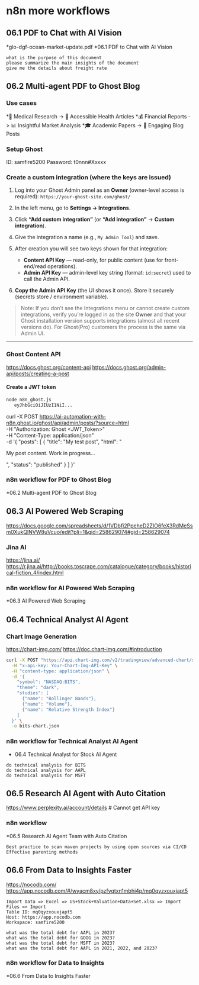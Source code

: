 # n8n more workflows

## 06.1 PDF to Chat with AI Vision

*glo-dgf-ocean-market-update.pdf
*06.1 PDF to Chat with AI Vision

```note
what is the purpose of this document
please summarize the main insights of the document
give me the details about freight rate
```

## 06.2 Multi-agent PDF to Ghost Blog

### Use cases

*📑 Medical Research -> 📘 Accessible Health Articles
*💰 Financial Reports -> 📊 Insightful Market Analysis
*🎓 Academic Papers -> 📄 Engaging Blog Posts

### Setup Ghost

ID: samfire5200
Password: t0nnn#Xxxxx

### Create a custom integration (where the keys are issued)

1. Log into your Ghost Admin panel as an **Owner** (owner-level access is required):
   `https://your-ghost-site.com/ghost/`
2. In the left menu, go to **Settings → Integrations**.
3. Click **“Add custom integration”** (or **“Add integration”** → **Custom integration**).
4. Give the integration a name (e.g., `My Admin Tool`) and save.
5. After creation you will see two keys shown for that integration:

   * **Content API Key** — read-only, for public content (use for front-end/read operations).
   * **Admin API Key** — admin-level key string (format: `id:secret`) used to call the Admin API.
6. **Copy the Admin API Key** (the UI shows it once). Store it securely (secrets store / environment variable).

> Note: If you don’t see the Integrations menu or cannot create custom integrations, verify you’re logged in as the site **Owner** and that your Ghost installation version supports integrations (almost all recent versions do). For Ghost(Pro) customers the process is the same via Admin UI.

---

### Ghost Content API

<https://docs.ghost.org/content-api>
<https://docs.ghost.org/admin-api/posts/creating-a-post>

#### Create a JWT token

```cmd
node n8n_ghost.js
   eyJhbGciOiJIUzI1NiI...
```

curl -X POST https://ai-automation-with-n8n.ghost.io/ghost/api/admin/posts/?source=html \
  -H "Authorization: Ghost <JWT_Token>" \
  -H "Content-Type: application/json" \
  -d '{
    "posts": [
        {
            "title": "My test post",
            "html": "<p>My post content. Work in progress...</p>",
            "status": "published"
        }
    ]
  }'

### n8n workflow for PDF to Ghost Blog

*06.2 Multi-agent PDF to Ghost Blog

## 06.3 AI Powered Web Scraping

<https://docs.google.com/spreadsheets/d/1VDbfi2PpeheD2ZlO6feX3RdMeSsm0XukQlNVW8uVcuo/edit?pli=1&gid=258629074#gid=258629074>

### Jina AI

<https://jina.ai/>
<https://r.jina.ai/http://books.toscrape.com/catalogue/category/books/historical-fiction_4/index.html>

### n8n workflow for AI Powered Web Scraping

*06.3 AI Powered Web Scraping

## 06.4 Technical Analyst AI Agent

### Chart Image Generation

<https://chart-img.com/>
<https://doc.chart-img.com/#introduction>

```bash test
curl -X POST "https://api.chart-img.com/v2/tradingview/advanced-chart/storage" \
  -H "x-api-key: Your-Chart-Img-API-Key" \
  -H "content-type: application/json" \
  -d '{
    "symbol": "NASDAQ:BITS",
    "theme": "dark",
    "studies": [
      {"name": "Bollinger Bands"},
      {"name": "Volume"},
      {"name": "Relative Strength Index"}
    ]
  }' \
  -o bits-chart.json
```

### n8n workflow for Technical Analyst AI Agent

* 06.4 Technical Analyst for Stock AI Agent

```Chat
do technical analysis for BITS
do technical analysis for AAPL
do technical analysis for MSFT
```

## 06.5 Research AI Agent with Auto Citation

<https://www.perplexity.ai/account/details> # Cannot get API key

### n8n workflow

*06.5 Research AI Agent Team with Auto Citation

```chat
Best practice to scan maven projects by using open sources via CI/CD
Effective parenting methods
```

## 06.6 From Data to Insights Faster

<https://nocodb.com/>
<https://app.nocodb.com/#/wyacm8xy/pzfyqtxn1mbhi4p/mq0qyzxouxjapt5>

```note
Import Data => Excel => US+Stock+Valuation+Data+Set.xlsx => Import Files => Import
Table ID: mq0qyzxouxjapt5
Host: https://app.nocodb.com
Workspace: samfire5200
```

```chat
what was the total debt for AAPL in 2023?
what was the total debt for GOOG in 2023?
what was the total debt for MSFT in 2023?
what was the total debt for AAPL in 2021, 2022, and 2023?
```

### n8n workflow for Data to Insights

*06.6 From Data to Insights Faster
